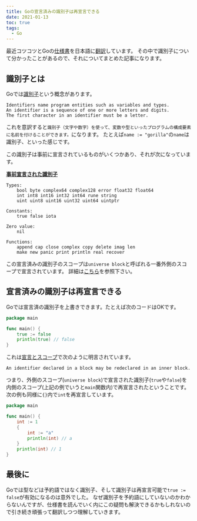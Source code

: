 ```yaml
---
title: Goの宣言済みの識別子は再宣言できる
date: 2021-01-13
toc: true
tags: 
  - Go
---
```


最近コツコツとGoの[仕様書](https://golang.org/ref/spec)を日本語に[翻訳](https://github.com/skanehira/blog/pull/4)しています。
その中で識別子について分かったことがあるので、それについてまとめた記事になります。

## 識別子とは
Goでは[識別子](https://golang.org/ref/spec#Identifiers)という概念があります。

```
Identifiers name program entities such as variables and types.
An identifier is a sequence of one or more letters and digits.
The first character in an identifier must be a letter.
```

これを意訳すると`識別子（文字や数字）を使って、変数や型といったプログラムの構成要素に名前を付けることができます。`になります。
たとえば`name := "gorilla"`の`name`は識別子、といった感じです。

この識別子は事前に宣言されているものがいくつかあり、それが次になっています。

**[事前宣言された識別子](https://golang.org/ref/spec#Predeclared_identifiers)**

```
Types:
	bool byte complex64 complex128 error float32 float64
	int int8 int16 int32 int64 rune string
	uint uint8 uint16 uint32 uint64 uintptr

Constants:
	true false iota

Zero value:
	nil

Functions:
	append cap close complex copy delete imag len
	make new panic print println real recover
```

この宣言済みの識別子のスコープは`universe block`と呼ばれる一番外側のスコープで宣言されています。
詳細は[こちら](https://motemen.github.io/go-for-go-book/#%E3%83%A6%E3%83%8B%E3%83%90%E3%83%BC%E3%82%B9%E3%82%B9%E3%82%B3%E3%83%BC%E3%83%97)を参照下さい。

## 宣言済みの識別子は再宣言できる
Goでは宣言済の識別子を上書きできます。たとえば次のコードはOKです。

```go
package main

func main() {
	true := false
	println(true) // false
}
```

これは[宣言とスコープ](https://golang.org/ref/spec#Declarations_and_scope)で次のように明言されています。

```
An identifier declared in a block may be redeclared in an inner block.
```

つまり、外側のスコープ(`universe block`)で宣言された識別子(`true`や`false`)を内側のスコープ(上記の例でいうと`main`関数内)で再宣言されたということです。
次の例も同様に`{}`内で`int`を再宣言しています。

```go
package main

func main() {
	int := 1
	{
		int := "a"
		println(int) // a
	}
	println(int) // 1
}
```

## 最後に
Goでは型などは予約語ではなく識別子、そして識別子は再宣言可能で`true := false`が有効になるのは意外でした。
なぜ識別子を予約語にしていないのかわからないんですが、仕様書を読んでいく内にこの疑問も解決できるかもしれないので引き続き頑張って翻訳しつつ理解していきます。
